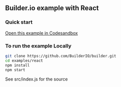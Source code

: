 ## Builder.io example with React

### Quick start

[Open this example in Codesandbox](https://codesandbox.io/s/github/BuilderIO/builder/tree/master/examples/react)

### To run the example Locally

```bash
git clone https://github.com/BuilderIO/builder.git
cd examples/react
npm install
npm start
```

See src/index.js for the source
